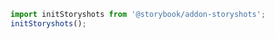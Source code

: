 ```js filename="storybook.test.js" renderer="common" language="js"
import initStoryshots from '@storybook/addon-storyshots';
initStoryshots();
```

